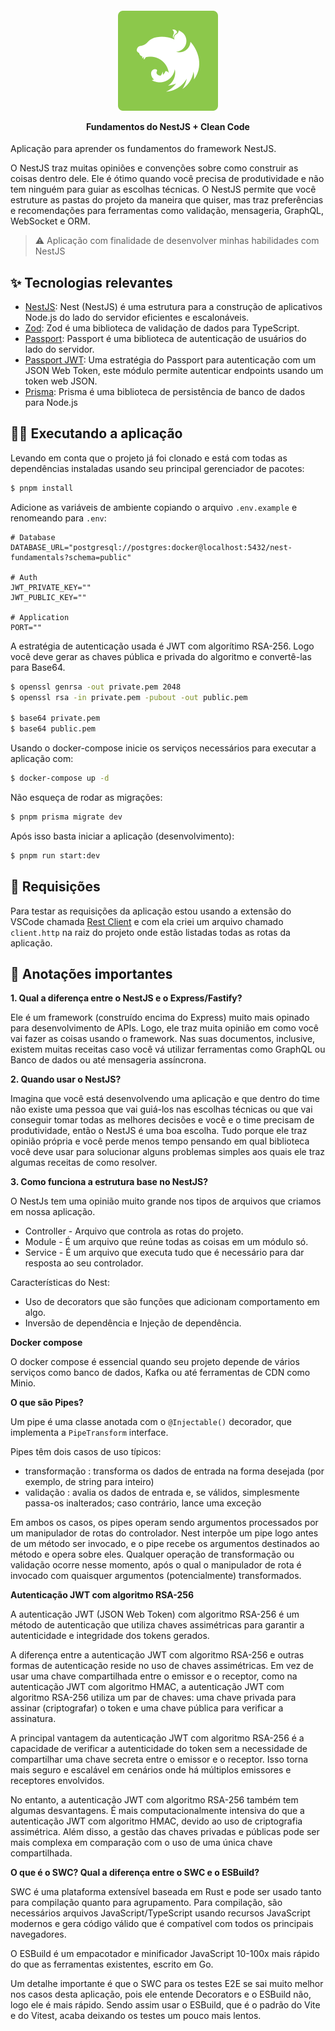 <h4 align="center">
  <img src=".github/nest.svg" />

  <p>Fundamentos do NestJS + Clean Code</p>
</h4>

Aplicação para aprender os fundamentos do framework NestJS.

O NestJS traz muitas opiniões e convenções sobre como construir as coisas dentro dele. Ele é ótimo quando você precisa de produtividade e não tem ninguém para guiar as escolhas técnicas. O NestJS permite que você estruture as pastas do projeto da maneira que quiser, mas traz preferências e recomendações para ferramentas como validação, mensageria, GraphQL, WebSocket e ORM.

> ⚠️ Aplicação com finalidade de desenvolver minhas habilidades com NestJS

## ✨ Tecnologias relevantes

- [NestJS](https://docs.nestjs.com): Nest (NestJS) é uma estrutura para a construção de aplicativos Node.js do lado do servidor eficientes e escalonáveis.
- [Zod](https://zod.dev): Zod é uma biblioteca de validação de dados para TypeScript.
- [Passport](https://www.passportjs.org/): Passport é uma biblioteca de autenticação de usuários do lado do servidor.
- [Passport JWT](https://www.passportjs.org/packages/passport-jwt/): Uma estratégia do Passport para autenticação com um JSON Web Token, este módulo permite autenticar endpoints usando um token web JSON.
- [Prisma](https://www.prisma.io/): Prisma é uma biblioteca de persistência de banco de dados para Node.js

## 🧑‍🏭 Executando a aplicação

Levando em conta que o projeto já foi clonado e está com todas as dependências instaladas usando seu principal gerenciador de pacotes:

```bash
$ pnpm install
```

Adicione as variáveis de ambiente copiando o arquivo `.env.example` e renomeando para `.env`:

```properties
# Database
DATABASE_URL="postgresql://postgres:docker@localhost:5432/nest-fundamentals?schema=public"

# Auth
JWT_PRIVATE_KEY=""
JWT_PUBLIC_KEY=""

# Application
PORT=""
```

A estratégia de autenticação usada é JWT com algorítimo RSA-256. Logo você deve gerar as chaves pública e privada do algoritmo e convertê-las para Base64.

```bash
$ openssl genrsa -out private.pem 2048
$ openssl rsa -in private.pem -pubout -out public.pem

$ base64 private.pem
$ base64 public.pem
```

Usando o docker-compose inicie os serviços necessários para executar a aplicação com:

```bash
$ docker-compose up -d
```

Não esqueça de rodar as migrações:

```bash
$ pnpm prisma migrate dev
```

Após isso basta iniciar a aplicação (desenvolvimento):

```bash
$ pnpm run start:dev
```

## 🦉 Requisições

Para testar as requisições da aplicação estou usando a extensão do VSCode chamada [Rest Client](https://marketplace.visualstudio.com/items?itemName=humao.rest-client) e com ela criei um arquivo chamado `client.http` na raiz do projeto onde estão listadas todas as rotas da aplicação.

## 📃 Anotações importantes

**1. Qual a diferença entre o NestJS e o Express/Fastify?**

Ele é um framework (construído encima do Express) muito mais opinado para desenvolvimento de APIs. Logo, ele traz muita opinião em como você vai fazer as coisas usando o framework.
Nas suas documentos, inclusive, existem muitas receitas caso você vá utilizar ferramentas como GraphQL ou Banco de dados ou até mensageria assíncrona.

**2. Quando usar o NestJS?**

Imagina que você está desenvolvendo uma aplicação e que dentro do time não existe uma pessoa que vai guiá-los nas escolhas técnicas ou que vai conseguir tomar todas as melhores decisões e você e o time precisam de produtividade, então o NestJS é uma boa escolha. Tudo porque ele traz opinião própria e você perde menos tempo pensando em qual biblioteca você deve usar para solucionar alguns problemas simples aos quais ele traz algumas receitas de como resolver.

**3. Como funciona a estrutura base no NestJS?**

O NestJs tem uma opinião muito grande nos tipos de arquivos que criamos em nossa aplicação.

- Controller - Arquivo que controla as rotas do projeto.
- Module - É um arquivo que reúne todas as coisas em um módulo só.
- Service - É um arquivo que executa tudo que é necessário para dar resposta ao seu controlador.

Características do Nest:
- Uso de decorators que são funções que adicionam comportamento em algo.
- Inversão de dependência e Injeção de dependência.

**Docker compose**

O docker compose é essencial quando seu projeto depende de vários serviços como banco de dados, Kafka ou até ferramentas de CDN como Minio.

**O que são Pipes?**

Um pipe é uma classe anotada com o `@Injectable()` decorador, que implementa a `PipeTransform` interface.

Pipes têm dois casos de uso típicos:

- transformação : transforma os dados de entrada na forma desejada (por exemplo, de string para inteiro)
- validação : avalia os dados de entrada e, se válidos, simplesmente passa-os inalterados; caso contrário, lance uma exceção

Em ambos os casos, os pipes operam sendo argumentos processados ​​por um manipulador de rotas do controlador. Nest interpõe um pipe logo antes de um método ser invocado, e o pipe recebe os argumentos destinados ao método e opera sobre eles. Qualquer operação de transformação ou validação ocorre nesse momento, após o qual o manipulador de rota é invocado com quaisquer argumentos (potencialmente) transformados.

**Autenticação JWT com algoritmo RSA-256**

A autenticação JWT (JSON Web Token) com algoritmo RSA-256 é um método de autenticação que utiliza chaves assimétricas para garantir a autenticidade e integridade dos tokens gerados.

A diferença entre a autenticação JWT com algoritmo RSA-256 e outras formas de autenticação reside no uso de chaves assimétricas. Em vez de usar uma chave compartilhada entre o emissor e o receptor, como na autenticação JWT com algoritmo HMAC, a autenticação JWT com algoritmo RSA-256 utiliza um par de chaves: uma chave privada para assinar (criptografar) o token e uma chave pública para verificar a assinatura.

A principal vantagem da autenticação JWT com algoritmo RSA-256 é a capacidade de verificar a autenticidade do token sem a necessidade de compartilhar uma chave secreta entre o emissor e o receptor. Isso torna mais seguro e escalável em cenários onde há múltiplos emissores e receptores envolvidos.

No entanto, a autenticação JWT com algoritmo RSA-256 também tem algumas desvantagens. É mais computacionalmente intensiva do que a autenticação JWT com algoritmo HMAC, devido ao uso de criptografia assimétrica. Além disso, a gestão das chaves privadas e públicas pode ser mais complexa em comparação com o uso de uma única chave compartilhada.

**O que é o SWC? Qual a diferença entre o SWC e o ESBuild?**

SWC é uma plataforma extensível baseada em Rust e pode ser usado tanto para compilação quanto para agrupamento. Para compilação, são necessários arquivos JavaScript/TypeScript usando recursos JavaScript modernos e gera código válido que é compatível com todos os principais navegadores.

O ESBuild é um empacotador e minificador JavaScript 10-100x mais rápido do que as ferramentas existentes, escrito em Go.

Um detalhe importante é que o SWC para os testes E2E se sai muito melhor nos casos desta aplicação, pois ele entende Decorators e o ESBuild não, logo ele é mais rápido. Sendo assim usar o ESBuild, que é o padrão do Vite e do Vitest, acaba deixando os testes um pouco mais lentos.